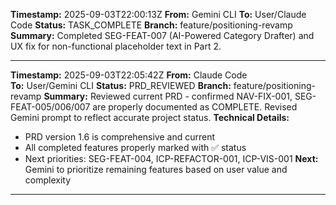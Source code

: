 **Timestamp:** 2025-09-03T22:00:13Z
**From:** Gemini CLI
**To:** User/Claude Code
**Status:** TASK_COMPLETE
**Branch:** feature/positioning-revamp
**Summary:** Completed SEG-FEAT-007 (AI-Powered Category Drafter) and UX fix for non-functional placeholder text in Part 2.

---
**Timestamp:** 2025-09-03T22:05:42Z
**From:** Claude Code  
**To:** User/Gemini CLI
**Status:** PRD_REVIEWED
**Branch:** feature/positioning-revamp
**Summary:** Reviewed current PRD - confirmed NAV-FIX-001, SEG-FEAT-005/006/007 are properly documented as COMPLETE. Revised Gemini prompt to reflect accurate project status.
**Technical Details:**
- PRD version 1.6 is comprehensive and current
- All completed features properly marked with ✅ status
- Next priorities: SEG-FEAT-004, ICP-REFACTOR-001, ICP-VIS-001
**Next:** Gemini to prioritize remaining features based on user value and complexity
---